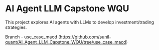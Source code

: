 # AI Agent LLM Capstone WQU

This project explores AI agents with LLMs to develop investment/trading strategies. 

Branch - use_case_macd (https://github.com/sunil-quant/AI_Agent_LLM_Capstone_WQU/tree/use_case_macd)
